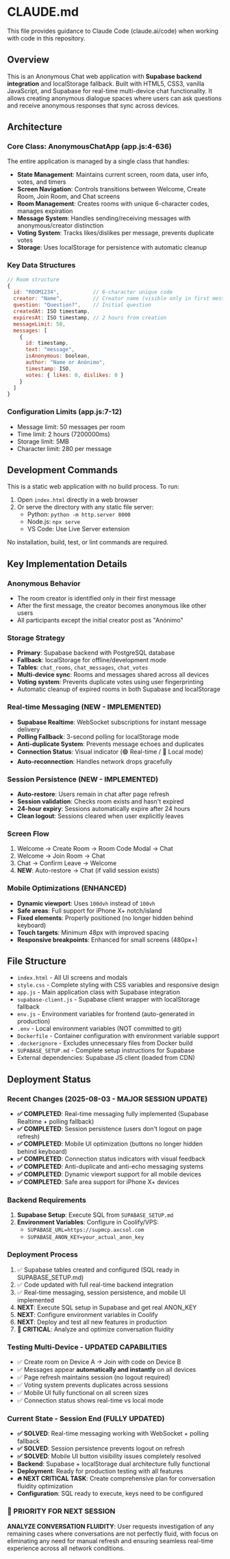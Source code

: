 # CLAUDE.md

This file provides guidance to Claude Code (claude.ai/code) when working with code in this repository.

## Overview

This is an Anonymous Chat web application with **Supabase backend integration** and localStorage fallback. Built with HTML5, CSS3, vanilla JavaScript, and Supabase for real-time multi-device chat functionality. It allows creating anonymous dialogue spaces where users can ask questions and receive anonymous responses that sync across devices.

## Architecture

### Core Class: AnonymousChatApp (app.js:4-636)

The entire application is managed by a single class that handles:

- **State Management**: Maintains current screen, room data, user info, votes, and timers
- **Screen Navigation**: Controls transitions between Welcome, Create Room, Join Room, and Chat screens
- **Room Management**: Creates rooms with unique 6-character codes, manages expiration
- **Message System**: Handles sending/receiving messages with anonymous/creator distinction
- **Voting System**: Tracks likes/dislikes per message, prevents duplicate votes
- **Storage**: Uses localStorage for persistence with automatic cleanup

### Key Data Structures

```javascript
// Room structure
{
  id: "ROOM1234",           // 6-character unique code
  creator: "Name",          // Creator name (visible only in first message)
  question: "Question?",    // Initial question
  createdAt: ISO timestamp,
  expiresAt: ISO timestamp, // 2 hours from creation
  messageLimit: 50,
  messages: [
    {
      id: timestamp,
      text: "message",
      isAnonymous: boolean,
      author: "Name or Anónimo",
      timestamp: ISO,
      votes: { likes: 0, dislikes: 0 }
    }
  ]
}
```

### Configuration Limits (app.js:7-12)

- Message limit: 50 messages per room
- Time limit: 2 hours (7200000ms)
- Storage limit: 5MB
- Character limit: 280 per message

## Development Commands

This is a static web application with no build process. To run:

1. Open `index.html` directly in a web browser
2. Or serve the directory with any static file server:
   - Python: `python -m http.server 8000`
   - Node.js: `npx serve`
   - VS Code: Use Live Server extension

No installation, build, test, or lint commands are required.

## Key Implementation Details

### Anonymous Behavior
- The room creator is identified only in their first message
- After the first message, the creator becomes anonymous like other users
- All participants except the initial creator post as "Anónimo"

### Storage Strategy
- **Primary**: Supabase backend with PostgreSQL database
- **Fallback**: localStorage for offline/development mode
- **Tables**: `chat_rooms`, `chat_messages`, `chat_votes`
- **Multi-device sync**: Rooms and messages shared across all devices
- **Voting system**: Prevents duplicate votes using user fingerprinting
- Automatic cleanup of expired rooms in both Supabase and localStorage

### Real-time Messaging (NEW - IMPLEMENTED)
- **Supabase Realtime**: WebSocket subscriptions for instant message delivery
- **Polling Fallback**: 3-second polling for localStorage mode
- **Anti-duplicate System**: Prevents message echoes and duplicates
- **Connection Status**: Visual indicator (🟢 Real-time / 🔴 Local mode)
- **Auto-reconnection**: Handles network drops gracefully

### Session Persistence (NEW - IMPLEMENTED)
- **Auto-restore**: Users remain in chat after page refresh
- **Session validation**: Checks room exists and hasn't expired
- **24-hour expiry**: Sessions automatically expire after 24 hours
- **Clean logout**: Sessions cleared when user explicitly leaves

### Screen Flow
1. Welcome → Create Room → Room Code Modal → Chat
2. Welcome → Join Room → Chat
3. Chat → Confirm Leave → Welcome
4. **NEW**: Auto-restore → Chat (if valid session exists)

### Mobile Optimizations (ENHANCED)
- **Dynamic viewport**: Uses `100dvh` instead of `100vh`
- **Safe areas**: Full support for iPhone X+ notch/island
- **Fixed elements**: Properly positioned (no longer hidden behind keyboard)
- **Touch targets**: Minimum 48px with improved spacing
- **Responsive breakpoints**: Enhanced for small screens (480px+)

## File Structure

- `index.html` - All UI screens and modals
- `style.css` - Complete styling with CSS variables and responsive design
- `app.js` - Main application class with Supabase integration
- `supabase-client.js` - Supabase client wrapper with localStorage fallback
- `env.js` - Environment variables for frontend (auto-generated in production)
- `.env` - Local environment variables (NOT committed to git)
- `Dockerfile` - Container configuration with environment variable support
- `.dockerignore` - Excludes unnecessary files from Docker build
- `SUPABASE_SETUP.md` - Complete setup instructions for Supabase
- External dependencies: Supabase JS client (loaded from CDN)

## Deployment Status

### Recent Changes (2025-08-03 - MAJOR SESSION UPDATE)
- **✅ COMPLETED**: Real-time messaging fully implemented (Supabase Realtime + polling fallback)
- **✅ COMPLETED**: Session persistence (users don't logout on page refresh)
- **✅ COMPLETED**: Mobile UI optimization (buttons no longer hidden behind keyboard)
- **✅ COMPLETED**: Connection status indicators with visual feedback
- **✅ COMPLETED**: Anti-duplicate and anti-echo messaging systems
- **✅ COMPLETED**: Dynamic viewport support for all mobile devices
- **✅ COMPLETED**: Safe area support for iPhone X+ devices

### Backend Requirements
1. **Supabase Setup**: Execute SQL from `SUPABASE_SETUP.md`
2. **Environment Variables**: Configure in Coolify/VPS:
   - `SUPABASE_URL=https://supmcp.axcsol.com`
   - `SUPABASE_ANON_KEY=your_actual_anon_key`

### Deployment Process
1. ✅ Supabase tables created and configured (SQL ready in SUPABASE_SETUP.md)
2. ✅ Code updated with full real-time backend integration
3. ✅ Real-time messaging, session persistence, and mobile UI implemented
4. **NEXT**: Execute SQL setup in Supabase and get real ANON_KEY
5. **NEXT**: Configure environment variables in Coolify
6. **NEXT**: Deploy and test all new features in production
7. **🚨 CRITICAL**: Analyze and optimize conversation fluidity

### Testing Multi-Device - UPDATED CAPABILITIES
- ✅ Create room on Device A → Join with code on Device B
- ✅ Messages appear **automatically and instantly** on all devices
- ✅ Page refresh maintains session (no logout required)
- ✅ Voting system prevents duplicates across sessions
- ✅ Mobile UI fully functional on all screen sizes
- ✅ Connection status shows real-time vs local mode

### Current State - Session End (FULLY UPDATED)
- **✅ SOLVED**: Real-time messaging working with WebSocket + polling fallback
- **✅ SOLVED**: Session persistence prevents logout on refresh
- **✅ SOLVED**: Mobile UI button visibility issues completely resolved
- **Backend**: Supabase + localStorage dual architecture fully functional
- **Deployment**: Ready for production testing with all features
- **🔥 NEXT CRITICAL TASK**: Create comprehensive plan for conversation fluidity optimization
- **Configuration**: SQL ready to execute, keys need to be configured

### 🚨 PRIORITY FOR NEXT SESSION
**ANALYZE CONVERSATION FLUIDITY**: User requests investigation of any remaining cases where conversations are not perfectly fluid, with focus on eliminating any need for manual refresh and ensuring seamless real-time experience across all network conditions.